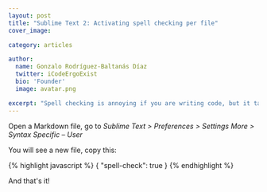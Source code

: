 ```yaml
---
layout: post
title: "Sublime Text 2: Activating spell checking per file"
cover_image:

category: articles

author:
  name: Gonzalo Rodríguez-Baltanás Díaz
  twitter: iCodeErgoExist
  bio: 'Founder'
  image: avatar.png

excerpt: "Spell checking is annoying if you are writing code, but it takes importance when you are writing text like in a markdown file. Sublime text allows you set configuration per file type."
---
```


Open a Markdown file, go to _Sublime Text > Preferences > Settings More > Syntax Specific – User_

You will see a new file, copy this:

{% highlight javascript %}
{
  "spell-check": true
}
{% endhighlight %}

And that's it!